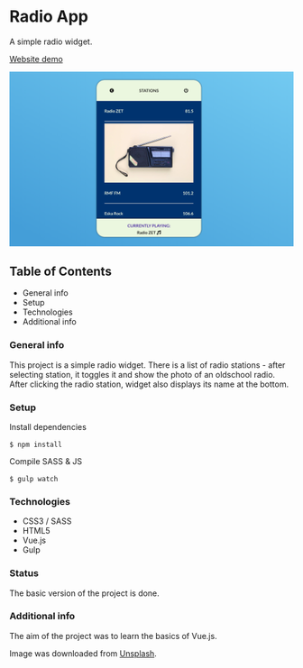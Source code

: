 # Radio App
A simple radio widget.

[Website demo](https://agatapst.github.io/radio_app/index.html)

![Website screenshot](./images/screenshot.png)

## Table of Contents
- General info
- Setup
- Technologies
- Additional info

### General info
This project is a simple radio widget. There is a list of radio stations - after selecting station, it toggles it and show the photo of an oldschool radio. After clicking the radio station, widget also displays its name at the bottom.

### Setup
Install dependencies

    $ npm install

Compile SASS & JS

    $ gulp watch

### Technologies
- CSS3 / SASS
- HTML5
- Vue.js
- Gulp 

### Status
The basic version of the project is done. 

### Additional info
The aim of the project was to learn the basics of Vue.js. 

Image was downloaded from [Unsplash](https://unsplashed.com).